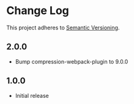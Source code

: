 # Change Log
This project adheres to [Semantic Versioning](http://semver.org/).

## 2.0.0
* Bump compression-webpack-plugin to 9.0.0

## 1.0.0
* Initial release
